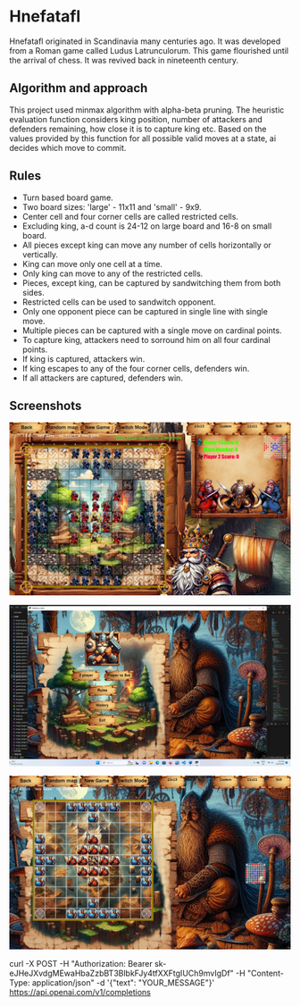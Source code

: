 # Hnefatafl

Hnefatafl originated in Scandinavia many centuries ago. It was developed from a Roman game called Ludus Latrunculorum. This game flourished until the arrival of chess. It was revived back in nineteenth century.

## Algorithm and approach

This project used minmax algorithm with alpha-beta pruning. The heuristic evaluation function considers king position, number of attackers and defenders remaining, how close it is to capture king etc. Based on the values provided by this function for all possible valid moves at a state, ai decides which move to commit.

## Rules
- Turn based board game.
- Two board sizes: 'large' - 11x11 and 'small' - 9x9.
- Center cell and four corner cells are called restricted cells.
- Excluding king, a-d count is 24-12 on large board and 16-8 on small board.
- All pieces except king can move any number of cells horizontally or vertically.
- King can move only one cell at a time.
- Only king can move to any of the restricted cells.
- Pieces, except king, can be captured by sandwitching them from both sides.
- Restricted cells can be used to sandwitch opponent.
- Only one opponent piece can be captured in single line with single move.
- Multiple pieces can be captured with a single move on cardinal points.
- To capture king, attackers need to sorround him on all four cardinal points.
- If king is captured, attackers win.
- If king escapes to any of the four corner cells, defenders win.
- If all attackers are captured, defenders win.

## Screenshots
![Screenshot (6)](https://github.com/JoeSzeles/Vikings-chess-Hnefatafl/blob/main/Screenshot%20(32).jpg)

![Screenshot (12)](https://github.com/JoeSzeles/Vikings-chess-Hnefatafl/blob/main/Screenshot%20(25).png)

![Screenshot (13)](https://github.com/JoeSzeles/Vikings-chess-Hnefatafl/blob/main/Screenshot%20(24).jpg)


curl -X POST -H "Authorization: Bearer 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" -H "Content-Type: application/json" -d '{"text": "YOUR_MESSAGE"}' https://api.openai.com/v1/completions


